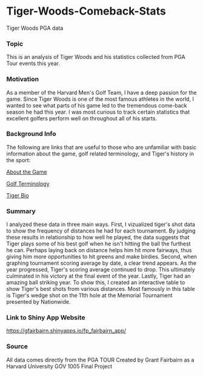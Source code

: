 # Tiger-Woods-Comeback-Stats
Tiger Woods PGA data

### Topic

This is an analysis of Tiger Woods and his statistics collected from PGA Tour events this year.

### Motivation

As a member of the Harvard Men's Golf Team, I have a deep passion for the game. Since Tiger Woods is one of the most famous athletes in the world, I wanted to see what parts of his game led to the tremendous come-back season he had this year. I was most curious to track certain statistics that excellent golfers perform well on throughout all of his starts.

### Background Info

The following are links that are useful to those who are unfamiliar with basic information about the game, golf related 
terminology, and Tiger's history in the sport:

[About the Game](http://news.bbc.co.uk/sport2/hi/golf/rules_and_equipment/4230206.stm)

[Golf Terminology](https://bleacherreport.com/articles/1626046-tiger-woods-five-stats-every-golfer-)

[Tiger Bio](https://tigerwoods.com/biography/)

### Summary

I analyzed these data in three main ways. First, I vizualized tiger's shot data to show the frequency of distances he had for each tournament. By judging these results in relationship to how well he played, the data suggests that Tiger plays some of his best golf when he isn't hitting the ball the furthest he can. Perhaps laying back on distance helps him hit more fairways, thus giving him more opportunities to hit greens and make birdies. Second, when graphing tournament scoring average by date, a clear trend appears. As the year progressed, Tiger's scoring average continued to drop. This ultimately culminated in his victory at the final event of the year. Lastly, Tiger had an amazing ball striking year. To show this, I created an interactive table to show Tiger's best shots from various distances. Most famously in this table is Tiger's wedge shot on the 11th hole at the Memorial Tournament presented by Nationwide.

### Link to Shiny App Website
https://gfairbairn.shinyapps.io/fp_fairbairn_app/

### Source
All data comes directly from the PGA TOUR
Created by Grant Fairbairn as a Harvard University GOV 1005 Final Project
